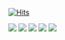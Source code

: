 [![Hits](https://hits.seeyoufarm.com/api/count/incr/badge.svg?url=https%3A%2F%2Fgithub.com%2Fsangeun99&count_bg=%235F5CD0&title_bg=%23555555&icon=&icon_color=%23E7E7E7&title=hits&edge_flat=false)](https://hits.seeyoufarm.com)
<p>
  <img src="https://img.shields.io/badge/Java-007396?style=plastic&logo=java&logoColor=white">
  <img src="https://img.shields.io/badge/Spring MVC-6DB33F?style=plastic&logo=spring&logoColor=white"/>
  <img src="https://img.shields.io/badge/Oracle-F80000?style=plastic&logo=oracle&logoColor=white">
  <img src="https://img.shields.io/badge/Amazon%20AWS-232F3E?style=plastic&logo=amazon aws&logoColor=white">
  <img src="https://img.shields.io/badge/Docker-2496ED?style=plastic&logo=docker&logoColor=white">
</p>